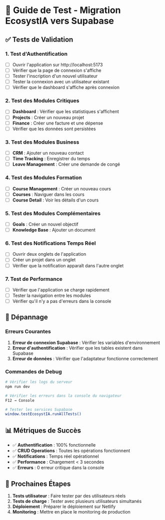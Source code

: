 # 🧪 Guide de Test - Migration EcosystIA vers Supabase

## ✅ Tests de Validation

### 1. **Test d'Authentification**
- [ ] Ouvrir l'application sur http://localhost:5173
- [ ] Vérifier que la page de connexion s'affiche
- [ ] Tester l'inscription d'un nouvel utilisateur
- [ ] Tester la connexion avec un utilisateur existant
- [ ] Vérifier que le dashboard s'affiche après connexion

### 2. **Test des Modules Critiques**
- [ ] **Dashboard** : Vérifier que les statistiques s'affichent
- [ ] **Projects** : Créer un nouveau projet
- [ ] **Finance** : Créer une facture et une dépense
- [ ] Vérifier que les données sont persistées

### 3. **Test des Modules Business**
- [ ] **CRM** : Ajouter un nouveau contact
- [ ] **Time Tracking** : Enregistrer du temps
- [ ] **Leave Management** : Créer une demande de congé

### 4. **Test des Modules Formation**
- [ ] **Course Management** : Créer un nouveau cours
- [ ] **Courses** : Naviguer dans les cours
- [ ] **Course Detail** : Voir les détails d'un cours

### 5. **Test des Modules Complémentaires**
- [ ] **Goals** : Créer un nouvel objectif
- [ ] **Knowledge Base** : Ajouter un document

### 6. **Test des Notifications Temps Réel**
- [ ] Ouvrir deux onglets de l'application
- [ ] Créer un projet dans un onglet
- [ ] Vérifier que la notification apparaît dans l'autre onglet

### 7. **Test de Performance**
- [ ] Vérifier que l'application se charge rapidement
- [ ] Tester la navigation entre les modules
- [ ] Vérifier qu'il n'y a pas d'erreurs dans la console

## 🐛 Dépannage

### Erreurs Courantes
1. **Erreur de connexion Supabase** : Vérifier les variables d'environnement
2. **Erreur d'authentification** : Vérifier que les tables existent dans Supabase
3. **Erreur de données** : Vérifier que l'adaptateur fonctionne correctement

### Commandes de Debug
```bash
# Vérifier les logs du serveur
npm run dev

# Vérifier les erreurs dans la console du navigateur
F12 → Console

# Tester les services Supabase
window.testEcosystIA.runAllTests()
```

## 📊 Métriques de Succès

- ✅ **Authentification** : 100% fonctionnelle
- ✅ **CRUD Operations** : Toutes les opérations fonctionnent
- ✅ **Notifications** : Temps réel opérationnel
- ✅ **Performance** : Chargement < 3 secondes
- ✅ **Erreurs** : 0 erreur critique dans la console

## 🚀 Prochaines Étapes

1. **Tests utilisateur** : Faire tester par des utilisateurs réels
2. **Tests de charge** : Tester avec plusieurs utilisateurs simultanés
3. **Déploiement** : Préparer le déploiement sur Netlify
4. **Monitoring** : Mettre en place le monitoring de production
